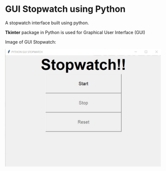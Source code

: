 # GUI Stopwatch using Python

A stopwatch interface built using python. <br/>

**Tkinter** package in Python is used for Graphical User Interface (GUI) <br/>

Image of GUI Stopwatch: <br/>

![Image of Stopwatch](https://github.com/yogeshwaran-shanmuganathan/Basic-Python-Projects/blob/master/GUI%20Stopwatch/GUI_Stopwatch.jpg)

